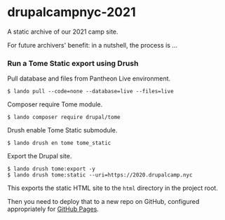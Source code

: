 # drupalcampnyc-2021
A static archive of our 2021 camp site.

For future archivers' benefit: in a nutshell, the process is ...

### Run a Tome Static export using Drush

Pull database and files from Pantheon Live environment.

```
$ lando pull --code=none --database=live --files=live
```

Composer require Tome module.

```
$ lando composer require drupal/tome
```

Drush enable Tome Static submodule.

```
$ lando drush en tome tome_static
```

Export the Drupal site.

```
$ lando drush tome:export -y
$ lando drush tome:static --uri=https://2020.drupalcamp.nyc
```

This exports the static HTML site to the `html` directory in the project root.

Then you need to deploy that to a new repo on GitHub, configured appropriately for [GitHub Pages](https://pages.github.com).
